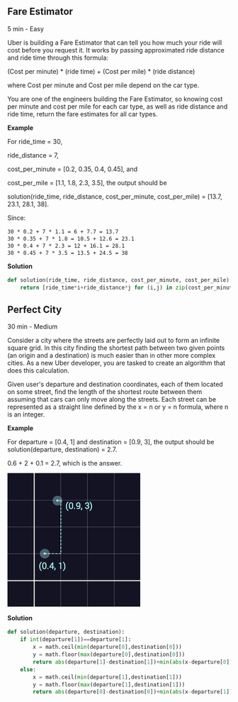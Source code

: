 ## Fare Estimator

5 min - Easy

Uber is building a Fare Estimator that can tell you how much your ride will cost before you request it. It works by passing approximated ride distance and ride time through this formula:

(Cost per minute) * (ride time) + (Cost per mile) * (ride distance)

where Cost per minute and Cost per mile depend on the car type.

You are one of the engineers building the Fare Estimator, so knowing cost per minute and cost per mile for each car type, as well as ride distance and ride time, return the fare estimates for all car types.

**Example**

For
ride_time = 30,

ride_distance = 7,

cost_per_minute = [0.2, 0.35, 0.4, 0.45], and

cost_per_mile = [1.1, 1.8, 2.3, 3.5], the output should be

solution(ride_time, ride_distance, cost_per_minute, cost_per_mile) = [13.7, 23.1, 28.1, 38].

Since:

```
30 * 0.2 + 7 * 1.1 = 6 + 7.7 = 13.7
30 * 0.35 + 7 * 1.8 = 10.5 + 12.6 = 23.1
30 * 0.4 + 7 * 2.3 = 12 + 16.1 = 28.1
30 * 0.45 + 7 * 3.5 = 13.5 + 24.5 = 38
```

**Solution**
``` py
def solution(ride_time, ride_distance, cost_per_minute, cost_per_mile):
    return [ride_time*i+ride_distance*j for (i,j) in zip(cost_per_minute,cost_per_mile)]
```

## Perfect City

30 min - Medium

Consider a city where the streets are perfectly laid out to form an infinite square grid. In this city finding the shortest path between two given points (an origin and a destination) is much easier than in other more complex cities. As a new Uber developer, you are tasked to create an algorithm that does this calculation.

Given user's departure and destination coordinates, each of them located on some street, find the length of the shortest route between them assuming that cars can only move along the streets. Each street can be represented as a straight line defined by the x = n or y = n formula, where n is an integer.

**Example**

For departure = [0.4, 1] and destination = [0.9, 3], the output should be
solution(departure, destination) = 2.7.

0.6 + 2 + 0.1 = 2.7, which is the answer.

![PerfectCity](./Images/perfCity.png)

**Solution**

``` py
def solution(departure, destination):
    if int(departure[1])==departure[1]:
        x = math.ceil(min(departure[0],destination[0]))
        y = math.floor(max(departure[0],destination[0]))
        return abs(departure[1]-destination[1])+min(abs(x-departure[0])+abs(x-destination[0]),abs(y-departure[0])+abs(y-destination[0]))
    else:
        x = math.ceil(min(departure[1],destination[1]))
        y = math.floor(max(departure[1],destination[1]))
        return abs(departure[0]-destination[0])+min(abs(x-departure[1])+abs(x-destination[1]),abs(y-departure[1])+abs(y-destination[1]))
```